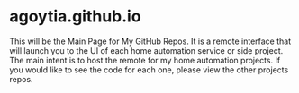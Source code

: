 # agoytia.github.io
This will be the Main Page for My GitHub Repos. It is a remote interface that will launch you to the UI of each home automation service or side project. The main intent is to host the remote for my home automation projects. If you would like to see the code for each one, please view the other projects repos.
